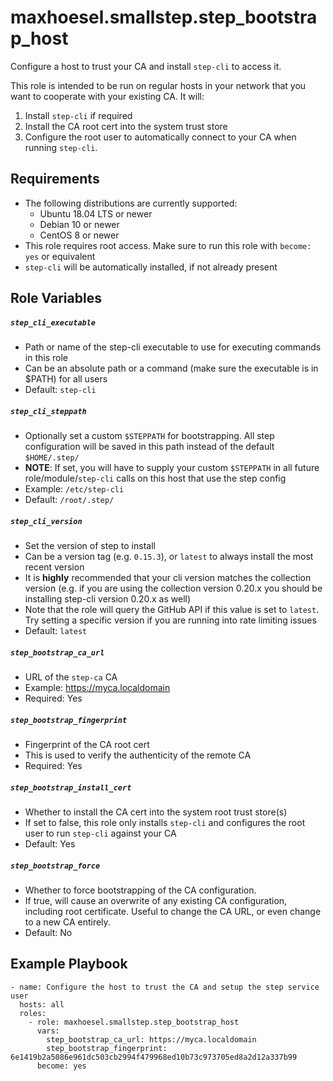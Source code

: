 # maxhoesel.smallstep.step_bootstrap_host

Configure a host to trust your CA and install `step-cli` to access it.

This role is intended to be run on regular hosts in your network that you want to cooperate with your existing CA. It will:

1. Install `step-cli` if required
2. Install the CA root cert into the system trust store
3. Configure the root user to automatically connect to your CA when running `step-cli`.

## Requirements

- The following distributions are currently supported:
  - Ubuntu 18.04 LTS or newer
  - Debian 10 or newer
  - CentOS 8 or newer
- This role requires root access. Make sure to run this role with `become: yes` or equivalent
- `step-cli` will be automatically installed, if not already present

## Role Variables

##### `step_cli_executable`
- Path or name of the step-cli executable to use for executing commands in this role
- Can be an absolute path or a command (make sure the executable is in $PATH) for all users
- Default: `step-cli`

##### `step_cli_steppath`
- Optionally set a custom `$STEPPATH` for bootstrapping.
  All step configuration will be saved in this path instead of the default `$HOME/.step/`
- **NOTE**: If set, you will have to supply your custom `$STEPPATH` in all future role/module/`step-cli` calls on this host that use the step config
- Example: `/etc/step-cli`
- Default: `/root/.step/`

##### `step_cli_version`
- Set the version of step to install
- Can be a version tag (e.g. `0.15.3`), or `latest` to always install the most recent version
- It is **highly** recommended that your cli version matches the collection version
  (e.g. if you are using the collection version 0.20.x you should be installing step-cli version 0.20.x as well)
- Note that the role will query the GitHub API if this value is set to `latest`. Try setting
  a specific version if you are running into rate limiting issues
- Default: `latest`

##### `step_bootstrap_ca_url`
- URL of the `step-ca` CA
- Example: https://myca.localdomain
- Required: Yes

##### `step_bootstrap_fingerprint`
- Fingerprint of the CA root cert
- This is used to verify the authenticity of the remote CA
- Required: Yes

##### `step_bootstrap_install_cert`
- Whether to install the CA cert into the system root trust store(s)
- If set to false, this role only installs `step-cli` and configures the root user to run `step-cli` against your CA
- Default: Yes

##### `step_bootstrap_force`
- Whether to force bootstrapping of the CA configuration.
- If true, will cause an overwrite of any existing CA configuration, including root certificate.  Useful to change the CA URL, or even change to a new CA entirely.
- Default: No

## Example Playbook

```
- name: Configure the host to trust the CA and setup the step service user
  hosts: all
  roles:
    - role: maxhoesel.smallstep.step_bootstrap_host
      vars:
        step_bootstrap_ca_url: https://myca.localdomain
        step_bootstrap_fingerprint: 6e1419b2a5086e961dc503cb2994f479968ed10b73c973705ed8a2d12a337b99
      become: yes
```
